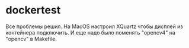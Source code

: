# dockertest
Все проблемы решил. На MacOS настроил XQuartz чтобы дисплей из контейнера подключить. И еще надо было поменять "opencv4" на "opencv" в Makefile.
